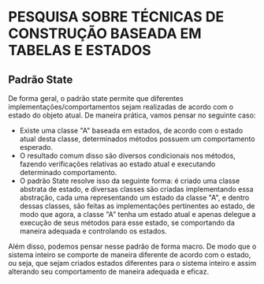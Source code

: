 # PESQUISA SOBRE TÉCNICAS DE CONSTRUÇÃO BASEADA EM TABELAS E ESTADOS

## Padrão State

De forma geral, o padrão state permite que diferentes implementações/comportamentos sejam realizadas de acordo com o estado do objeto atual. De maneira prática, vamos pensar no seguinte caso:

- Existe uma classe "A" baseada em estados, de acordo com o estado atual desta classe, determinados métodos possuem um comportamento esperado.
- O resultado comum disso são diversos condicionais nos métodos, fazendo verificações relativas ao estado atual e executando determinado comportamento.
- O padrão State resolve isso da seguinte forma: é criado uma classe abstrata de estado, e diversas classes são criadas implementando essa abstração, cada uma representando um estado da classe "A", e dentro dessas classes, são feitas as implementações pertinentes ao estado, de modo que agora, a classe "A" tenha um estado atual e apenas delegue a execução de seus métodos para esse estado, se comportando da maneira adequada e controlando os estados.

Além disso, podemos pensar nesse padrão de forma macro. De modo que o sistema inteiro se comporte de maneira diferente de acordo com o estado, ou seja, que sejam criados estados diferentes para o sistema inteiro e assim alterando seu comportamento de maneira adequada e eficaz.